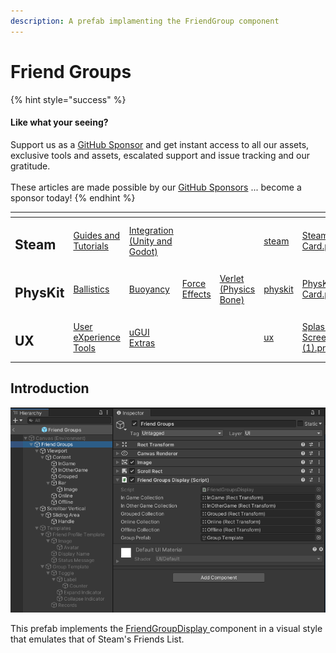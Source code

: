 ```yaml
---
description: A prefab implamenting the FriendGroup component
---
```


# Friend Groups

{% hint style="success" %}
#### Like what your seeing?

Support us as a [GitHub Sponsor](../../../../) and get instant access to all our assets, exclusive tools and assets, escalated support and issue tracking and our gratitude.\
\
These articles are made possible by our [GitHub Sponsors](../../../../) ... become a sponsor today!
{% endhint %}

<table data-view="cards"><thead><tr><th></th><th></th><th></th><th></th><th></th><th data-hidden data-card-target data-type="content-ref"></th><th data-hidden data-card-cover data-type="files"></th></tr></thead><tbody><tr><td><h2>Steam</h2></td><td><a href="../../../../company/concepts/steam/">Guides and Tutorials</a></td><td><a href="../../">Integration (Unity and Godot)</a></td><td></td><td></td><td><a href="../../../../company/concepts/steam/">steam</a></td><td><a href="../../../../.gitbook/assets/Steamworks Card.png">Steamworks Card.png</a></td></tr><tr><td><h2>PhysKit</h2></td><td><a href="../../../physkit/learning/sample-scenes/1-ballistic-basics.md">Ballistics</a></td><td><a href="../../../physkit/learning/sample-scenes/1-buoyancy-example.md">Buoyancy</a></td><td><a href="../../../physkit/learning/sample-scenes/1-force-effect-fields.md">Force Effects</a></td><td><a href="../../../physkit/learning/sample-scenes/2-verlet-spring-skinned-mesh.md">Verlet (Physics Bone)</a></td><td><a href="../../../physkit/">physkit</a></td><td><a href="../../../../.gitbook/assets/PhysKit Card.png">PhysKit Card.png</a></td></tr><tr><td><h2>UX</h2></td><td><a href="../../../ux/learning/core-concepts/">User eXperience Tools</a></td><td><a href="../../../ux/learning/ugui-extras/">uGUI Extras</a></td><td></td><td></td><td><a href="../../../ux/">ux</a></td><td><a href="../../../../.gitbook/assets/Splash Screen (1).png">Splash Screen (1).png</a></td></tr></tbody></table>

## &#x20;Introduction

![](<../../../../.gitbook/assets/image (175).png>)

This prefab implements the [FriendGroupDisplay ](../ui-components/friendgroupsdisplay.md)component in a visual style that emulates that of Steam's Friends List.&#x20;
